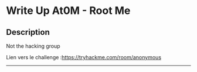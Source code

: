 # Write Up At0M - Root Me

## Description

Not the hacking group

Lien vers le challenge :https://tryhackme.com/room/anonymous

-------------
